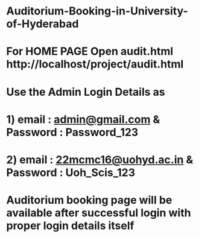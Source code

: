 # Auditorium-Booking-in-University-of-Hyderabad

# For HOME PAGE Open audit.html http://localhost/project/audit.html
# Use the Admin Login Details as 
# 1) email : admin@gmail.com & Password : Password_123
# 2) email : 22mcmc16@uohyd.ac.in & Password : Uoh_Scis_123
# Auditorium booking page will be available after successful login with proper login details itself
